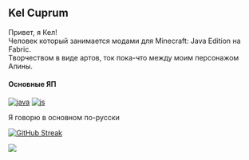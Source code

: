 ## Kel Cuprum
Привет, я Кел!<br>
Человек который занимается модами для Minecraft: Java Edition на Fabric.<br>
Творчеством в виде артов, ток пока-что между моим персонажом Алины.

#### Основные ЯП
[![java](https://kelcuprum.ru/ass/budge/profile/java.svg)](https://adoptium.net)
[![js](https://kelcuprum.ru/ass/budge/profile/js.svg)](https://nodejs.org/)

Я говорю в основном по-русски

<a href="https://git.io/streak-stats"><img src="https://streak-stats.demolab.com?user=simply-kel&theme=java-dark&border_radius=18&locale=ru" alt="GitHub Streak" /></a>

<a href="https://modrinth.com/mod/alinlib"><img src="https://kelcuprum.ru/ass/budge/alina%20about.svg" /></a>
  

